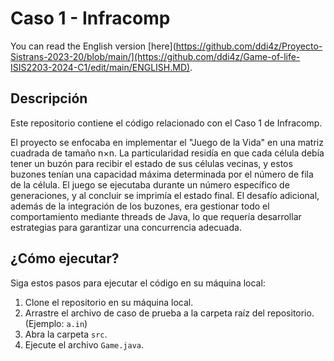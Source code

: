 # Caso 1 - Infracomp
You can read the English version [here](https://github.com/ddi4z/Proyecto-Sistrans-2023-20/blob/main/](https://github.com/ddi4z/Game-of-life-ISIS2203-2024-C1/edit/main/ENGLISH.MD).
## Descripción

Este repositorio contiene el código relacionado con el Caso 1 de Infracomp.

El proyecto se enfocaba en implementar el "Juego de la Vida" en una matriz cuadrada de tamaño n×n. La particularidad residía en que cada célula debía tener un buzón para recibir el estado de sus células vecinas, y estos buzones tenían una capacidad máxima determinada por el número de fila de la célula. El juego se ejecutaba durante un número específico de generaciones, y al concluir se imprimía el estado final. El desafío adicional, además de la integración de los buzones, era gestionar todo el comportamiento mediante threads de Java, lo que requería desarrollar estrategias para garantizar una concurrencia adecuada.


## ¿Cómo ejecutar?

Siga estos pasos para ejecutar el código en su máquina local:

1. Clone el repositorio en su máquina local.
2. Arrastre el archivo de caso de prueba a la carpeta raíz del repositorio. (Ejemplo: `a.in`)
3. Abra la carpeta `src`.
4. Ejecute el archivo `Game.java`.


